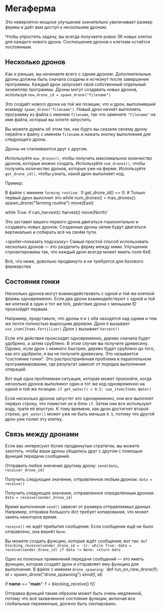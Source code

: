 # Мегаферма
Это невероятно мощное улучшение значительно увеличивает размер фермы и даёт вам доступ к нескольким дронам. 

Чтобы упростить задачу, вы всегда получаете ровно 36 новых клеток для каждого нового дрона. Соотношение дронов к клеткам остаётся постоянным.

## Несколько дронов
Как и раньше, вы начинаете всего с одним дроном. Дополнительные дроны должны быть сначала созданы и исчезнут после завершения программы.
Каждый дрон запускает свой собственный отдельный экземпляр программы. Дроны могут создавать новых дронов, используя
`new_drone_id = spawn_drone("filename")`

Это создаёт нового дрона на той же позиции, что и дрон, выполнивший команду `spawn_drone("filename")`. Новый дрон начнёт выполнять программу из файла с именем `filename`, так что замените `"filename"` на имя файла, который вы хотите запустить.

Вы можете думать об этом так, как будто вы сказали своему дрону перейти к файлу с именем `filename` и нажать кнопку выполнения для следующего дрона.

Дроны не сталкиваются друг с другом. 

Используйте `max_drones()`, чтобы получить максимальное количество дронов, которые можно создать.
Используйте `num_drones()`, чтобы получить количество дронов, которые уже на ферме.
Используйте `get_drone_id()`, чтобы узнать, какой дрон выполняет код.

Пример:

В файле с именем `farming routine`:
`if get_drone_id() == 0:
    # Только первый дрон выполнит это
    while num_drones() < max_drones():
        spawn_drone("farming routine")
        move(East)

while True:
    if can_harvest():
        harvest()
    move(North)`

Это заставит вашего первого дрона двигаться горизонтально и создавать новых дронов. Созданные дроны затем будут двигаться вертикально и собирать всё на своём пути.

<spoiler=показать подсказку>
Самый простой способ использовать несколько дронов — это разделить ферму между ними. Улучшения спроектированы так, что каждый дрон всегда может иметь поле 6x6.
</spoiler>

Всё, что ниже, довольно продвинуто и не требуется для базового фермерства

## Состояния гонки
Несколько дронов могут взаимодействовать с одной и той же клеткой фермы одновременно. Если два дрона взаимодействуют с одной и той же клеткой в один и тот же tick, действие дрона с меньшим ID произойдёт первым.

Например, представьте, что дроны `0` и `1` оба находятся над одним и тем же почти полностью выросшим деревом.
Дрон `0` вызывает
`use_item(Items.Fertilizer)`
Дрон `1` вызывает
`harvest()`

Если эти действия происходят одновременно, дерево сначала будет удобрено, а затем срублено. В этом случае вы получите древесину. Однако, если дрон `1` немного быстрее, дерево будет срублено до того, как его удобрили, и вы не получите древесину.
Это называется "состояние гонки". Это распространённая проблема в параллельном программировании, где результат зависит от порядка выполнения операций.

Вот ещё одна проблемная ситуация, которая может произойти, когда несколько дронов выполняют один и тот же код одновременно на одной и той же позиции.
`if get_water() < 0.5:
    use_item(Items.Water)`

Если несколько дронов запустят это одновременно, они все выполнят первую строку, что поместит их в блок `if`. Затем они все используют воду, тратя её впустую.
К тому времени, как дрон достигнет второй строки, `get_water()` может уже не быть меньше `0.5`, потому что другой дрон уже полил эту клетку.

## Связь между дронами
Если вас интересуют более продвинутые стратегии, вы можете захотеть, чтобы ваши дроны общались друг с другом с помощью функций передачи сообщений.

Отправить любое значение другому дрону:
`send(data, receiver_drone_id)`

Получить следующее значение, отправленное любым дроном:
`data = receive()`

Получить следующее значение, отправленное определённым дроном:
`data = receive(sender_drone_id)`

Время выполнения `send()` зависит от размера отправляемых данных. Например, отправка большого dict требует копирования, что может занять некоторое время.

`receive()` не ждёт прибытия сообщения. Если сообщение ещё не было отправлено, она вернёт `None`.

Вы можете создать функцию, которая ждёт сообщения, вот так:
`def blocking_receive(sender_drone_id = -1):
    while True:
        data = receive(sender_drone_id)
        if data != None:
            return data`

Одно из полезных применений передачи сообщений — это иметь функцию, которая создаёт дрон и отправляет ему функцию для выполнения.
В файле с именем `drone_spawning`:
`def run_on_new_drone(f):
    id = spawn_drone("drone_spawning")
    send(f, id)

if __name__ == "__main__":
    f = blocking_receive()
    f()`

Отправка функций таким образом может быть очень медленной, потому что всё захваченное состояние функции, включая все глобальные переменные, должно быть скопировано.
